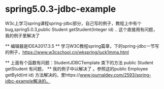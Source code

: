 # spring5.0.3-jdbc-example
W3c上学习spring课程spring-jdbc部分，自己写的例子，教程上中有个bug,spring5.0.3,public Student getStudent(Integer id) .. 这个直接用有问题，我的例子里解决了

** 编辑器是IDEA2017.3.5
** 学习W3C教程spring篇章，下的spring-jdbc一节写的例子，https://www.w3cschool.cn/wkspring/iuck1mma.html

**  上面有个函数有问题：StudentJDBCTemplate 类下的方法 public Student getStudent 有问题，
**  我的例子中以解决了 。参照这的public Employee getById(int id)  方法解决的。里https://www.journaldev.com/2593/spring-jdbc-example解决的。

